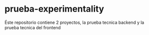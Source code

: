 # prueba-experimentality

Éste repositorio contiene 2 proyectos, la prueba tecnica backend y la prueba tecnica del frontend 

